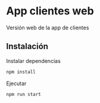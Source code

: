 # App clientes web

Versión web de la app de clientes

## Instalación

Instalar dependencias

```bash
npm install
```

Ejecutar

```bash
npm run start
```